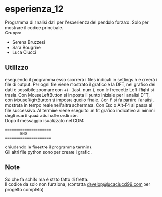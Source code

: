 # esperienza_12
Programma di analisi dati per l'esperienza del pendolo forzato. Solo per mostrare il codice principale.    
Gruppo:
- Serena Bruzzesi  
- Sara Bougrine  
- Luca Ciucci  

## Utilizzo
eseguendo il programma esso scorrerà i files indicati in settings.h e creerà i file di output.
Per ogni file viene mostrato il grafico e la DFT, nel grafico dei dati è possibile zoomare con +/- (tast. num.), con le freccette Left-Right si trasla. Con MouseLeftButton si imposta il punto iniziale per l'analisi DFT, con MouseRightButton si imposta quello finale. Con F si fa partire l'analisi, mostrata in tempo reale nell'altra schermata. Con Esc o Alt-F4 si passa al file successivo.
Al termine viene eseguito un fit grafico indicativo ai minimi degli scarti quadratici sulle ordinate.  
Dopo il messaggio isualizzato nel CDM:
```
=====================
       END
=====================
```
chiudendo le finestre il programma termina.  
Gli altri file python sono per creare i grafici.

## Note
So che fa schifo ma è stato fatto di fretta.  
Il codice da solo non funziona, (contatta develop@lucaciucci99.com per progetto completo)
